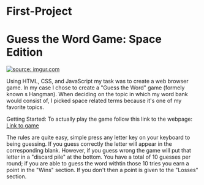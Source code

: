# First-Project
<h1>Guess the Word Game: Space Edition</h1>
<a href="https://imgur.com/Db2dbDA"><img src="https://i.imgur.com/Db2dbDA.png" title="source: imgur.com" /></a>

Using HTML, CSS, and JavaScript my task was to create a web browser game. In my case I chose to create a "Guess the Word" game (formely known s Hangman). When deciding on the topic in which my word bank would consist of, I picked space related terms because it's one of my favorite topics.

Getting Started: 
To actually play the game follow this link to the webpage: [Link to game](https://diegoruiz06.github.io/First-Project/)

The rules are quite easy, simple press any letter key on your keyboard to being guessing. If you guess correctly the letter will appear in the corresponding blank. However, if you guess wrong the game will put that letter in a "discard pile" at the bottom. You have a total of 10 guesses per round; if you are able to guess the word withtin those 10 tries you earn a point in the "Wins" section. If you don't then a point is given to the "Losses" section.
